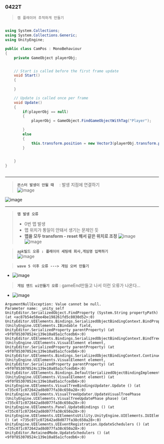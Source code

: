 ### 0422T


> `캠 플레이어 추적하게 만들기`

```csharp

using System.Collections;
using System.Collections.Generic;
using UnityEngine;

public class CamPos : MonoBehaviour
{
    private GameObject playerObj;


    // Start is called before the first frame update
    void Start()
    {
        
    }

    // Update is called once per frame
    void Update()
    {
        if(playerObj == null)
        {
            playerObj = GameObject.FindGameObjectWithTag("Player");

        }
        else
        {
            this.transform.position = new Vector3(playerObj.transform.position.x, playerObj.transform.position.y,-10f);
        }

        
    }
}



```

---  

> **`몬스터 발생이 안될 때  `**  : 발생 지점에 연결하기  
![image](https://github.com/s8st/20240320FinalProject/assets/153998744/957fcc92-64ea-4dd7-84b3-7860e8e29614)

![image](https://github.com/s8st/20240320FinalProject/assets/153998744/e40fd5af-cfd0-4cde-8bcf-193a49a65d6a)

---  

>**`맵 발생 오류`**  
>  - 0번 맵 발생
>  - 맵 위치가 통일이 안돼서 생기는 문제인 듯
>  - **맵을 모두 transform - reset 해서 같은 위치로 조정**
![image](https://github.com/s8st/20240320FinalProject/assets/153998744/aad5c665-3eaf-402e-906d-5691d6d13127)  
![image](https://github.com/s8st/20240320FinalProject/assets/153998744/f03fe97c-2d63-42ab-b0ee-c56501b99e1d)

> **`apk빌드 오류 : 플레이어 세팅에 회사,게임명 입력하기`**    
![image](https://github.com/s8st/20240320FinalProject/assets/153998744/a40d3bc4-8d4b-45bd-b7a8-d8f21972c069)

> **`wave 5 이후 오류 ---> 게임 오버 만들기`**  
- ![image](https://github.com/s8st/20240320FinalProject/assets/153998744/aafec4ee-fa5c-410c-9f2e-33bab0ae81d2)
>**`게임 엔드 ui만들기 오류`**  : gameEnd만들고 나서 이런 오류가 나온다...   
- ![image](https://github.com/s8st/20240320FinalProject/assets/153998744/10ac4b53-0ad5-4f19-92b1-c1c9329b01ec)
  
```cSharp
ArgumentNullException: Value cannot be null.
Parameter name: _unity_self
UnityEditor.SerializedObject.FindProperty (System.String propertyPath) (at <ac87b54e58ee4be198261fd5c8030d52>:0)
UnityEditor.UIElements.Bindings.SerializedObjectBindingContext.BindPropertyRelative (UnityEngine.UIElements.IBindable field, UnityEditor.SerializedProperty parentProperty) (at <9f0f853070524c139e10a85a1cfcedb6>:0)
UnityEditor.UIElements.Bindings.SerializedObjectBindingContext.BindTree (UnityEngine.UIElements.VisualElement element, UnityEditor.SerializedProperty parentProperty) (at <9f0f853070524c139e10a85a1cfcedb6>:0)
UnityEditor.UIElements.Bindings.SerializedObjectBindingContext.ContinueBinding (UnityEngine.UIElements.VisualElement element, UnityEditor.SerializedProperty parentProperty) (at <9f0f853070524c139e10a85a1cfcedb6>:0)
UnityEditor.UIElements.Bindings.DefaultSerializedObjectBindingImplementation+BindingRequest.Bind (UnityEngine.UIElements.VisualElement element) (at <9f0f853070524c139e10a85a1cfcedb6>:0)
UnityEngine.UIElements.VisualTreeBindingsUpdater.Update () (at <735c071c072642ad8d077fa38c650a28>:0)
UnityEngine.UIElements.VisualTreeUpdater.UpdateVisualTreePhase (UnityEngine.UIElements.VisualTreeUpdatePhase phase) (at <735c071c072642ad8d077fa38c650a28>:0)
UnityEngine.UIElements.Panel.UpdateBindings () (at <735c071c072642ad8d077fa38c650a28>:0)
UnityEngine.UIElements.UIElementsUtility.UnityEngine.UIElements.IUIElementsUtility.UpdateSchedulers () (at <735c071c072642ad8d077fa38c650a28>:0)
UnityEngine.UIElements.UIEventRegistration.UpdateSchedulers () (at <735c071c072642ad8d077fa38c650a28>:0)
UnityEditor.RetainedMode.UpdateSchedulers () (at <9f0f853070524c139e10a85a1cfcedb6>:0)

```


